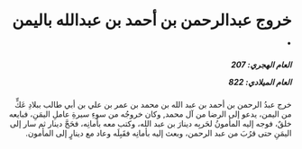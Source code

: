<h1 dir="rtl">خروج عبدالرحمن بن أحمد بن عبدالله باليمن .</h1>

<h5 dir="rtl">العام الهجري:  207

العام الميلادي: 822

</h5>

<p dir="rtl">خرج عبدُ الرحمن بن أحمد بن عبد الله بن محمد بن عمر بن علي بن أبي طالب ببلادِ عَكٍّ من اليمن، يدعو إلى الرضا من آل محمد, وكان خروجُه من سوءِ سيرةِ عاملِ اليمَنِ، فبايعه خلقٌ، فوجه إليه المأمونُ لحَربِه دينارَ بن عبد الله، وكتب معه بأمانِه، فحَجَّ دينار ثم سار إلى اليمَنِ حتى قرُبَ من عبد الرحمن، وبعث إليه بأمانِه فقَبِلَه وعاد مع دينارٍ إلى المأمون.</p></br>
